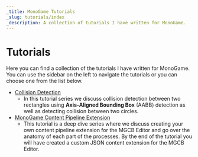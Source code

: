 ```yaml
---
_title: MonoGame Tutorials
_slug: tutorials/index
_description: A collection of tutorials I have written for MonoGame.
---
```

# Tutorials
Here you can find a collection of the tutorials I have written for MonoGame.  You can use the sidebar on the left to navigate the tutorials or you can choose one from the list below.

- [Collision Detection](./collision-detection/01_introduction.md)
    - In this tutorial series we discuss collision detection between two rectangles using **Axis-Aligned Bounding Box** (AABB) detection as well as detecting collision between two circles.
- [MonoGame Content Pipeline Extension](./content-pipeline-extension/01_introduction.md)
    - This tutorial is a deep dive series where we discuss creating your own content pipeline extension for the MGCB Editor and go over the anatomy of each part of the processes.  By the end of the tutorial you will have created a custom JSON content extension for the MGCB Editor.
